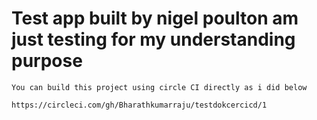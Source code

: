 # Test app built by nigel poulton am just testing for my understanding purpose

```
You can build this project using circle CI directly as i did below

https://circleci.com/gh/Bharathkumarraju/testdokcercicd/1


```
